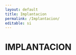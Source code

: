 ```yaml
---
layout: default
title: Implantacion
permalink: /Implantacion/
editable: si
---
```


# IMPLANTACION

